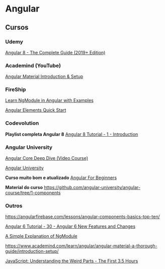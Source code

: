 # Angular
## Cursos
### Udemy
[Angular 8 - The Complete Guide (2019+ Edition)](https://www.udemy.com/course/the-complete-guide-to-angular-2/)

### Academind (YouTube)
[Angular Material Introduction & Setup](https://www.youtube.com/watch?v=u679SQsfRVM&t=51s)

### FireShip
[Learn NgModule in Angular with Examples](https://www.youtube.com/watch?v=oqZ4-ULwfbc&t=0s)

[Angular Elements Quick Start](https://www.youtube.com/watch?v=4u9_kdkvTsc&t=2s)

### Codevolution
**Playlist completa Angular 8** [Angular 8 Tutorial - 1 - Introduction](https://www.youtube.com/watch?v=0eWrpsCLMJQ&list=PLC3y8-rFHvwhBRAgFinJR8KHIrCdTkZcZ)

### Angular University
[Angular Core Deep Dive (Video Course)](https://angular-university.io/course/angular-course) 

[Angular University](https://www.youtube.com/channel/UC3cEGKhg3OERn-ihVsJcb7A)

**Curso muito bom e atualizado** [Angular For Beginners](https://angular-university.io/lesson/angular-beginners-first-component)

**Material do curso** https://github.com/angular-university/angular-course/tree/1-components

### Outros
<https://angularfirebase.com/lessons/angular-components-basics-top-ten/>

[Angular 6 Tutorial - 30 - Angular 6 New Features and Changes](https://www.youtube.com/watch?v=RkV_LozGP3w)

[A Simple Explanation of NgModule](https://angularfirebase.com/lessons/a-simple-explanation-of-ngmodule/)

<https://www.academind.com/learn/angular/angular-material-a-thorough-guide/introduction-setup/>

[JavaScript: Understanding the Weird Parts - The First 3.5 Hours](https://www.youtube.com/watch?v=Bv_5Zv5c-Ts)
